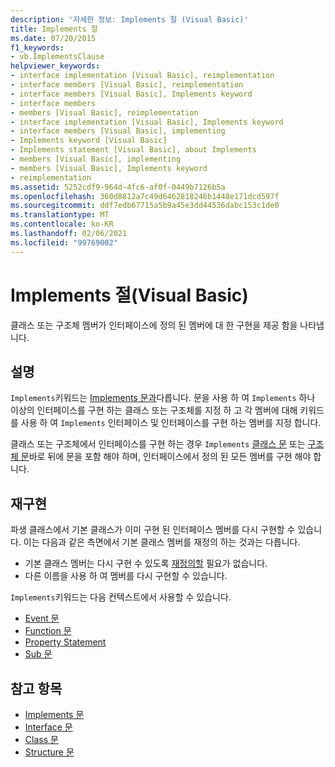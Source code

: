 ```yaml
---
description: '자세한 정보: Implements 절 (Visual Basic)'
title: Implements 절
ms.date: 07/20/2015
f1_keywords:
- vb.ImplementsClause
helpviewer_keywords:
- interface implementation [Visual Basic], reimplementation
- interface members [Visual Basic], reimplementation
- interface members [Visual Basic], Implements keyword
- interface members
- members [Visual Basic], reimplementation
- interface implementation [Visual Basic], Implements keyword
- interface members [Visual Basic], implementing
- Implements keyword [Visual Basic]
- Implements statement [Visual Basic], about Implements
- members [Visual Basic], implementing
- members [Visual Basic], Implements keyword
- reimplementation
ms.assetid: 5252cdf9-964d-4fc6-af0f-0449b7126b5a
ms.openlocfilehash: 360d8812a7c49d6462818246b1448e171dcd597f
ms.sourcegitcommit: ddf7edb67715a5b9a45e3dd44536dabc153c1de0
ms.translationtype: MT
ms.contentlocale: ko-KR
ms.lasthandoff: 02/06/2021
ms.locfileid: "99769002"
---
```

# <a name="implements-clause-visual-basic"></a>Implements 절(Visual Basic)

클래스 또는 구조체 멤버가 인터페이스에 정의 된 멤버에 대 한 구현을 제공 함을 나타냅니다.  
  
## <a name="remarks"></a>설명  

`Implements`키워드는 [Implements 문과](implements-statement.md)다릅니다. 문을 사용 하 여 `Implements` 하나 이상의 인터페이스를 구현 하는 클래스 또는 구조체를 지정 하 고 각 멤버에 대해 키워드를 사용 하 여 `Implements` 인터페이스 및 인터페이스를 구현 하는 멤버를 지정 합니다.

클래스 또는 구조체에서 인터페이스를 구현 하는 경우 `Implements` [클래스 문](class-statement.md) 또는 [구조체 문](structure-statement.md)바로 뒤에 문을 포함 해야 하며, 인터페이스에서 정의 된 모든 멤버를 구현 해야 합니다.

## <a name="reimplementation"></a>재구현  

파생 클래스에서 기본 클래스가 이미 구현 된 인터페이스 멤버를 다시 구현할 수 있습니다. 이는 다음과 같은 측면에서 기본 클래스 멤버를 재정의 하는 것과는 다릅니다.

- 기본 클래스 멤버는 다시 구현 수 있도록 [재정의할](../modifiers/overridable.md) 필요가 없습니다.
- 다른 이름을 사용 하 여 멤버를 다시 구현할 수 있습니다.

`Implements`키워드는 다음 컨텍스트에서 사용할 수 있습니다.

- [Event 문](event-statement.md)
- [Function 문](function-statement.md)
- [Property Statement](property-statement.md)
- [Sub 문](sub-statement.md)  
  
## <a name="see-also"></a>참고 항목

- [Implements 문](implements-statement.md)
- [Interface 문](interface-statement.md)
- [Class 문](class-statement.md)
- [Structure 문](structure-statement.md)
